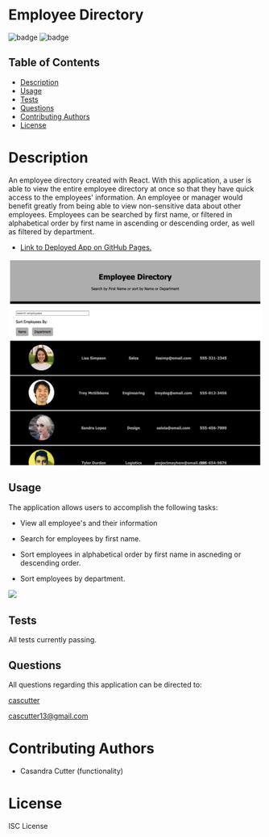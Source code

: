 # Employee Directory
![badge](https://img.shields.io/badge/license-ISC-orange)
![badge](https://img.shields.io/badge/build-passing-brightgreen)

## Table of Contents
* [Description](#description)
* [Usage](#usage)
* [Tests](#test)
* [Questions](#questions)
* [Contributing Authors](#contributors)
* [License](#license)

# Description
An employee directory created with React. With this application, a user is able to view the entire employee directory at once so that they have quick access to the employees' information. An employee or manager would benefit greatly from being able to view non-sensitive data about other employees. Employees can be searched by first name, or filtered in alphabetical order by first name in ascending or descending order, as well as filtered by department. 

* <a href="https://cascutter.github.io/react-employee-directory/">Link to Deployed App on GitHub Pages.</a>

<img src="./src/assets/directory-screenshot.png">
    
## Usage
The application allows users to accomplish the following tasks:

* View all employee's and their information

* Search for employees by first name.

* Sort employees in alphabetical order by first name in ascneding or descending order.

* Sort employees by department.

<img src="https://media.giphy.com/media/TRbdAnE4ZnsWzigWlO/giphy.gif">
          
## Tests
All tests currently passing.

            
## Questions
All questions regarding this application can be directed to: 
 
<a href="https://github.com/cascutter">cascutter</a> 

<a href="mailto:cascutter13@gmail.com">cascutter13@gmail.com</a>
    
# Contributing Authors
* Casandra Cutter (functionality)
    
# License
ISC License
